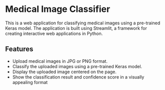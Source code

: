 # Medical Image Classifier

This is a web application for classifying medical images using a pre-trained Keras model. The application is built using Streamlit, a framework for creating interactive web applications in Python.

## Features

- Upload medical images in JPG or PNG format.
- Classify the uploaded images using a pre-trained Keras model.
- Display the uploaded image centered on the page.
- Show the classification result and confidence score in a visually appealing format
